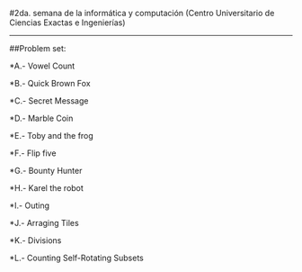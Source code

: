 #2da. semana de la informática y computación (Centro Universitario de Ciencias Exactas e Ingenierías)
___

##Problem set:

*A.- Vowel Count

*B.- Quick Brown Fox

*C.- Secret Message

*D.- Marble Coin

*E.- Toby and the frog

*F.- Flip five

*G.- Bounty Hunter

*H.- Karel the robot

*I.- Outing

*J.- Arraging Tiles

*K.- Divisions

*L.- Counting Self-Rotating Subsets